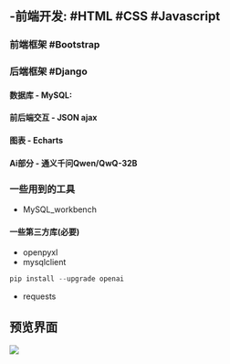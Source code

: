 ## -前端开发: #HTML #CSS  #Javascript

### 前端框架 #Bootstrap
### 后端框架 #Django

#### 数据库 - MySQL:
#### 前后端交互 - JSON ajax
#### 图表 - Echarts
#### Ai部分 - 通义千问Qwen/QwQ-32B

### 一些用到的工具
- MySQL_workbench
#### 一些第三方库(必要)
- openpyxl
- mysqlclient
```python
pip install --upgrade openai
```
- requests
## 预览界面
![](https://github.com/Zzzzzzy3/PycharmProjects/blob/main/image.png)
